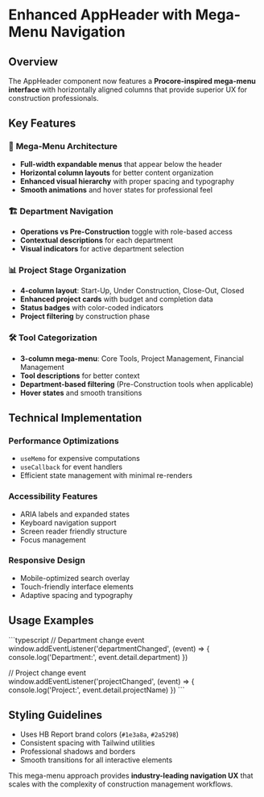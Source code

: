 # Enhanced AppHeader with Mega-Menu Navigation

## Overview
The AppHeader component now features a **Procore-inspired mega-menu interface** with horizontally aligned columns that provide superior UX for construction professionals.

## Key Features

### 🎯 **Mega-Menu Architecture**
- **Full-width expandable menus** that appear below the header
- **Horizontal column layouts** for better content organization
- **Enhanced visual hierarchy** with proper spacing and typography
- **Smooth animations** and hover states for professional feel

### 🏗️ **Department Navigation**
- **Operations vs Pre-Construction** toggle with role-based access
- **Contextual descriptions** for each department
- **Visual indicators** for active department selection

### 📊 **Project Stage Organization**
- **4-column layout**: Start-Up, Under Construction, Close-Out, Closed
- **Enhanced project cards** with budget and completion data
- **Status badges** with color-coded indicators
- **Project filtering** by construction phase

### 🛠️ **Tool Categorization**
- **3-column mega-menu**: Core Tools, Project Management, Financial Management
- **Tool descriptions** for better context
- **Department-based filtering** (Pre-Construction tools when applicable)
- **Hover states** and smooth transitions

## Technical Implementation

### Performance Optimizations
- `useMemo` for expensive computations
- `useCallback` for event handlers
- Efficient state management with minimal re-renders

### Accessibility Features
- ARIA labels and expanded states
- Keyboard navigation support
- Screen reader friendly structure
- Focus management

### Responsive Design
- Mobile-optimized search overlay
- Touch-friendly interface elements
- Adaptive spacing and typography

## Usage Examples

\`\`\`typescript
// Department change event
window.addEventListener('departmentChanged', (event) => {
  console.log('Department:', event.detail.department)
})

// Project change event  
window.addEventListener('projectChanged', (event) => {
  console.log('Project:', event.detail.projectName)
})
\`\`\`

## Styling Guidelines
- Uses HB Report brand colors (`#1e3a8a`, `#2a5298`)
- Consistent spacing with Tailwind utilities
- Professional shadows and borders
- Smooth transitions for all interactive elements

This mega-menu approach provides **industry-leading navigation UX** that scales with the complexity of construction management workflows.
